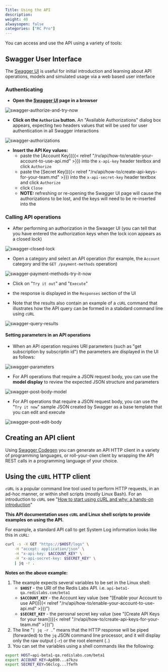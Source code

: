 ```yaml
---
Title: Using the API
description: 
weight: 40
alwaysopen: false
categories: ["RC Pro"]
---
```


You can access and use the API using a variety of tools:

## Swagger User Interface

The [Swagger UI](https://api-beta1-qa.redislabs.com/beta1/swagger-ui.html) is useful for initial introduction and learning about API operations, models and simulated usage via a web based user interface

### Authenticating

* **Open the [Swagger UI](https://api-beta1-qa.redislabs.com/beta1/swagger-ui.html) page in a browser**

![swagger-authorize-and-try-now](/images/rv/api/swagger-authorize-and-try-now.png)

* **Click on the `Authorize` button.** An "Available Authorizations"  dialog box appears, expecting two headers values that will be used for user authentication in all Swagger interactions

![swagger-authorizations](/images/rv/api/swagger-authorizations.png)

* **Insert the API Key values:** 
    * paste the [Account Key]({{< relref  "/rv/api/how-to/enable-your-account-to-use-api.md" >}}) into the `x-api-key` header textbox and click `Authorize`
    * paste the [Secret Key]({{< relref  "/rv/api/how-to/create-api-keys-for-your-team.md" >}}) into the `x-api-secret-key` header textbox and click `Authorize`
    * click `Close`
    * **NOTE:** refreshing or re-opening the Swagger UI page will cause the authorizations to be lost, and the keys will need to be re-inserted into the 

### Calling API operations

* After performing an authorization in the Swaager UI (you can tell that you have entered the authorization keys when the lock icon appears as a closed lock)

![swagger-closed-lock](/images/rv/api/swagger-closed-lock.png)

* Open a category and select an API operation (for example, the `Account` category and the `GET /payment-methods` operation)

![swagger-payment-methods-try-it-now](/images/rv/api/swagger-payment-methods-try-it-now.png)

* Click on "`Try it out`" and "`Execute`"

* the response is displayed in the `Responses` section of the UI
* Note that the results also contain an example of a `cURL` command that illustrates how the API query can be formed in a stabdard command line using `cURL`

![swagger-query-results](/images/rv/api/swagger-query-results.png)

#### Setting parameters in an API operations

* When an API operation requires URI parameters (such as "get subscription by subscriptin id") the parameters are displayed in the UI as follows:

![swagger-parameters](/images/rv/api/swagger-parameters.png)

* For API operations that require a JSON request body, you can use the **model display** to review the expected JSON structure and parameters 

![swagger-post-body-model](/images/rv/api/swagger-post-body-model.png)

* For API operations that require a JSON request body, you can use the "`Try it now`" sample JSON created by Swagger as a base template that you can edit and execute

![swagger-post-edit-body](/images/rv/api/swagger-post-edit-body.png)


## Creating an API client

Using [Swagger Codegen](https://swagger.io/tools/swagger-codegen/) you can generate an API HTTP client in a variety of programming languages, or roll-your-own client by wrapping the API REST calls in a programming language of your choice.


## Using the `cURL` HTTP client

`cURL` is a popular command line tool used to perform HTTP requests, in an ad-hoc manner, or within shell scripts (mostly Linux Bash). For an introduction to `cURL` see "[How to start using cURL and why: a hands-on introduction](https://medium.freecodecamp.org/how-to-start-using-cURL-and-why-a-hands-on-introduction-ea1c913caaaa)"


**This API documentation uses `cURL` and Linux shell scripts to provide examples on using the API.**

For example, a standard API call to get System Log information looks like this in `cURL`:

```bash
curl -s -X GET "https://$HOST/logs" \
    -H "accept: application/json" \
    -H "x-api-key: $ACCOUNT_KEY" \
    -H "x-api-secret-key: $SECRET_KEY" \
    | jq -r .
```

**Notes on the above example:**

1. The example expects several variables to be set in the Linux shell:
    * **`$HOST`** - the URI of the Redis Labs API. i.e. `api-beta1-qa.redislabs.com/beta1`
    * **`$ACCOUNT_KEY`** - the Account key value (see "[Enable your Account to use API]({{< relref  "/rv/api/how-to/enable-your-account-to-use-api.md" >}})")
    * **`$SECRET_KEY`** - the perosnal secret key value (see "[Create API Keys for your team]({{< relref  "/rv/api/how-to/create-api-keys-for-your-team.md" >}})")
1. The line "`| jq -r .`" means that the HTTP response will be piped (forwarded) to the `jq` JSON command line processor, and it will display only the raw output (`-r`) or the root element (`.`)
1. You can set the variables using a shell commands like the following:

```bash
export HOST=api-beta1-qa.redislabs.com/beta1
export ACCOUNT_KEY=Ap890...a7kzu
export SECRET_KEY=S6clcg...7fefh
```








